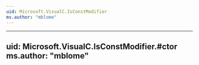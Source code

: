 ```yaml
---
uid: Microsoft.VisualC.IsConstModifier
ms.author: "mblome"
---
```


---
uid: Microsoft.VisualC.IsConstModifier.#ctor
ms.author: "mblome"
---
